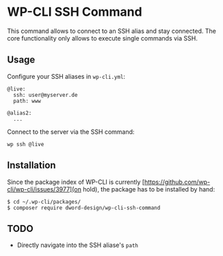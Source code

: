 # WP-CLI SSH Command

This command allows to connect to an SSH alias and stay connected. The core functionality only allows to execute single commands via SSH.

## Usage

Configure your SSH aliases in `wp-cli.yml`:

    @live:
      ssh: user@myserver.de
      path: www

    @alias2:
      ...

Connect to the server via the SSH command:

    wp ssh @live

## Installation

Since the package index of WP-CLI is currently [https://github.com/wp-cli/wp-cli/issues/3977](on hold), the package has to be installed by hand:

    $ cd ~/.wp-cli/packages/
    $ composer require dword-design/wp-cli-ssh-command

## TODO

- Directly navigate into the SSH aliase's `path`
